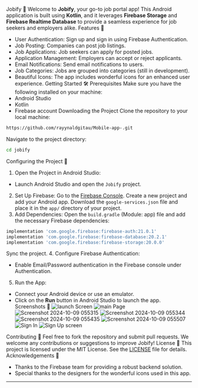 Jobify 🚀
Welcome to **Jobify**, your go-to job portal app! This Android application is built using **Kotlin**, and it leverages **Firebase Storage** and **Firebase Realtime Database** to provide a seamless experience for job seekers and employers alike.
Features 🌟
- User Authentication: Sign up and sign in using Firebase Authentication.
- Job Posting: Companies can post job listings.
- Job Applications: Job seekers can apply for posted jobs.
- Application Management: Employers can accept or reject applicants.
- Email Notifications: Send email notifications to users.
- Job Categories: Jobs are grouped into categories (still in development).
- Beautiful Icons: The app includes wonderful icons for an enhanced user experience.
Getting Started 🛠️
Prerequisites
Make sure you have the following installed on your machine:
- Android Studio
- Kotlin
- Firebase account
Downloading the Project
Clone the repository to your local machine:
```bash
https://github.com/rayynaldgitau/Mobile-app-.git
```
Navigate to the project directory:
```bash
cd jobify
```
Configuring the Project 🔧
1. Open the Project in Android Studio:
- Launch Android Studio and open the `Jobify` project.
2. Set Up Firebase:
Go to the [Firebase Console](https://console.firebase.google.com/).
Create a new project and add your Android app.
Download the `google-services.json` file and place it in the `app/` directory of your project.
3. Add Dependencies:
Open the `build.gradle` (Module: app) file and add the necessary Firebase dependencies:
```groovy
implementation 'com.google.firebase:firebase-auth:21.0.1'
implementation 'com.google.firebase:firebase-database:20.2.1'
implementation 'com.google.firebase:firebase-storage:20.0.0'
```
Sync the project.
4. Configure Firebase Authentication:
- Enable Email/Password authentication in the Firebase console under Authentication.
5. Run the App:
- Connect your Android device or use an emulator.
- Click on the **Run** button in Android Studio to launch the app.
Screenshots 📸
![launch Screen](https://github.com/user-attachments/assets/76bfc123-2228-4632-b342-489cd73796b0)
![main Page ](https://github.com/user-attachments/assets/fe42c0c1-91e1-4632-a021-8c9b1ebed23c)
![Screenshot 2024-10-09 055315](https://github.com/user-attachments/assets/fc3d50ed-50c2-4153-8cf0-655535ada168)
![Screenshot 2024-10-09 055344](https://github.com/user-attachments/assets/ba865c4f-9faf-4a20-b207-5ce36daa44b4)
![Screenshot 2024-10-09 055435](https://github.com/user-attachments/assets/1caefe59-4f2f-4b40-b129-e319b24f4c89)
![Screenshot 2024-10-09 055507](https://github.com/user-attachments/assets/9fb40870-6f83-4d9d-a5d2-9e35669af007)
![Sign In](https://github.com/user-attachments/assets/e79b28fa-4a80-41a6-a05e-0f5a9712884b)
![Sign Up screen](https://github.com/user-attachments/assets/c260bdb7-9600-48fd-972e-88aeb920bae4)

Contributing 🤝
Feel free to fork the repository and submit pull requests. We welcome any contributions or suggestions to improve Jobify!
License 📄
This project is licensed under the MIT License. See the [LICENSE](LICENSE) file for details.
Acknowledgements 🙏
- Thanks to the Firebase team for providing a robust backend solution.
- Special thanks to the designers for the wonderful icons used in this app.

---


